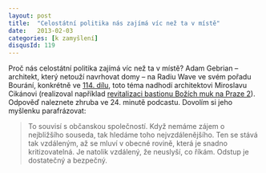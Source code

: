 ```yaml
---
layout: post
title:  "Celostátní politika nás zajímá víc než ta v místě"
date:   2013-02-03
categories: [k zamyšlení]
disqusId: 119
---
```

Proč nás celostátní politika zajímá víc než ta v místě? Adam Gebrian – architekt, který netouží navrhovat domy – na Radiu Wave ve svém pořadu Bourání, konkrétně ve <a href="http://www.rozhlas.cz/radiowave/bourani/_zprava/bourani-s-pavlou-melkovou-a-miroslavem-cikanem--1012314">114. dílu</a>,  toto téma nadhodí architektovi Miroslavu Cikánovi (realizoval například <a href="http://www.mca-atelier.com/projekty_prezentace/01-revitalizace%20Bastionu.pdf">revitalizaci bastionu Božích muk na Praze 2</a>). Odpověď naleznete zhruba ve 24. minutě podcastu. Dovolím si jeho myšlenku parafrázovat:

> To souvisí s občanskou společností. Když nemáme zájem o nejbližšího souseda, tak hledáme toho nejvzdálenějšího. Ten se stává tak vzdáleným, 
až se mluví v obecné rovině, která je snadno kritizovatelná. Je natolik vzdálený, že neuslyší, co říkám. Odstup je dostatečný a bezpečný.